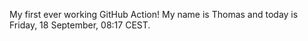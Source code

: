 My first ever working GitHub Action!
My name is Thomas and today is Friday, 18 September, 08:17 CEST. 
